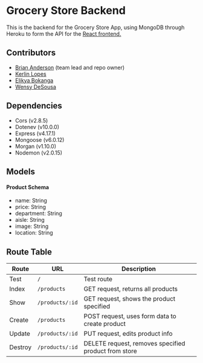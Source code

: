 # Grocery Store Backend

This is the backend for the Grocery Store App, using MongoDB through Heroku to form the API for the [React frontend.](https://github.com/gadgetgeek/kweb_frontend)

## Contributors
- [Brian Anderson](https://github.com/gadgetgeek) (team lead and repo owner)
- [Kerlin Lopes](https://github.com/kerlinlopes)
- [Elikya Bokanga](https://github.com/elikyaB)
- [Wensy DeSousa](https://github.com/wensyd)

## Dependencies

- Cors (v2.8.5)
- Dotenev (v10.0.0)
- Express (v4.17.1)
- Mongoose (v6.0.12)
- Morgan (v1.10.0)
- Nodemon (v2.0.15)

## Models

#### Product Schema
- name: String
- price: String
- department: String
- aisle: String
- image: String
- location: String

## Route Table

| Route | URL | Description |
| ----- | --- | ----------- |
| Test | `/` | Test route |
| Index | `/products` | GET request, returns all products |
| Show | `/products/:id` | GET request, shows the product specified |
| Create | `/products` | POST request, uses form data to create product |
| Update | `/products/:id` | PUT request, edits product info |
| Destroy | `/products/:id` | DELETE request, removes specified product from store |
